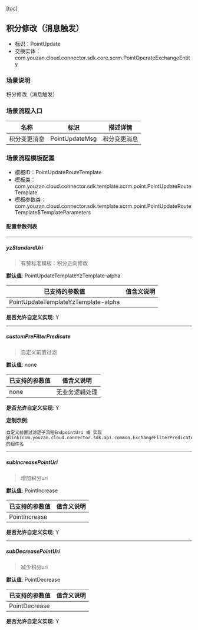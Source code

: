 [toc]

## 积分修改（消息触发）
- 标识：PointUpdate
- 交换实体：com.youzan.cloud.connector.sdk.core.scrm.PointOperateExchangeEntity
### 场景说明
积分修改（消息触发）
### 场景流程入口

名称 | 标识 | 描述详情
---|---|---
积分变更消息 | PointUpdateMsg | 积分变更消息

### 场景流程模板配置
- 模板ID：PointUpdateRouteTemplate
- 模板类：com.youzan.cloud.connector.sdk.template.scrm.point.PointUpdateRouteTemplate
- 模板参数类：com.youzan.cloud.connector.sdk.template.scrm.point.PointUpdateRouteTemplate$TemplateParameters

#### 配置参数列表

---
##### yzStandardUri
> 有赞标准模板：积分正向修改

**默认值**: PointUpdateTemplateYzTemplate-alpha

已支持的参数值 | 值含义说明
---|---
PointUpdateTemplateYzTemplate-alpha | 

**是否允许自定义实现**: Y

---
##### customPreFilterPredicate
> 自定义前置过滤

**默认值**: none

已支持的参数值 | 值含义说明
---|---
none | 无业务逻辑处理

**是否允许自定义实现**: Y


**定制示例**:
```
自定义前置过滤逻子流程EndpointUri 或 实现@link(com.youzan.cloud.connector.sdk.api.common.ExchangeFilterPredicate)的组件名
```
---
##### subIncreasePointUri
> 增加积分uri

**默认值**: PointIncrease

已支持的参数值 | 值含义说明
---|---
PointIncrease | 

**是否允许自定义实现**: Y

---
##### subDecreasePointUri
> 减少积分uri

**默认值**: PointDecrease

已支持的参数值 | 值含义说明
---|---
PointDecrease | 

**是否允许自定义实现**: Y


